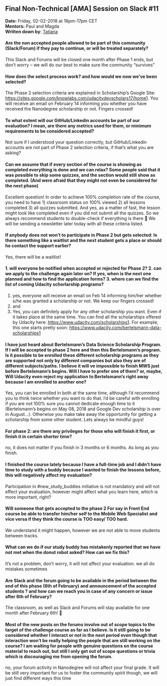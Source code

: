 ## Final Non-Technical [AMA] Session on Slack #11

**Date:** Friday, 02-02-2018 at 16pm-17pm CET <br>
**Mentors:** Paul and Magda<br>
**Written down by**: [Tatiana](https://discussions.udacity.com/u/Tatiana-75)

#### Are the non accepted people allowed to be part of this community (Slack/Forum) if they pay to continue, or will be treated separately?
This Slack and Forums will be closed one month after Phase 1 ends, but don’t worry – we will do our best to make sure the community “survives”

#### How does the select process work? and how would we now we’ve been selected?
The Phase 2 selection criteria are explained in Scholarship’s Google Site: https://sites.google.com/knowlabs.com/udacitydevscholars17/home1. You will receive an email on February 14 informing you whether you have received the Nanodegree scholarship or not. Fingers crossed!

#### To what extent will our GitHub/Linkedin accounts be part of our evaluation? I mean, are there any metrics used for them, or minimum requirements to be considered accepted?
Not sure if I understood your question correctly, but GitHub/Linkedin accounts are not part of Phase 2 selection criteria, if that’s what you are asking?

#### Can we assume that if every section of the course is showing as completed everything is done and we can relax? Some people said that it was possible to skip some quizzes, and the section would still show as completed. (And were afraid that they might not even be considered for the next phase)
Excellent question! In order to achieve 100% completion rate of the course, you need to have 1) classroom status on 100% viewed 2) all lessons completed 3) all quizzes submitted. And yes, as a matter of fast, the lesson might look like completed even if you did not submit all the quizzes. So we always recommend students to double-check if everything is there :slightly_smiling_face: We will be sending a newsletter later today with all these criteria listed.

#### If anybody does not won’t to participate in Phase 2 but gets selected: Is there something like a waitlist and the next student gets a place or should he contact the support earlier?
Yes, there will be a waitlist!

#### 1. will everyone be notified when accepted or rejected for Phase 2? 2. can we apply to the challenge again later on? If yes, when is the next one planned and how to find the application forms? 3. where can we find the list of coming Udacity schorlarship programs?
1) yes, everyone will receive an email on Feb 14 informing him/her whether s/he was granted a scholarship or not. We keep our fingers crossed! 
2) and 
3) Yes, you can definitely apply for any other scholarship you want. Even if it takes place at the same time. You can find all the scholarships offered by Udacity here: https://www.udacity.com/scholarships1. For example, this one starts pretty soon: https://www.udacity.com/bertelsmann-data-scholarships1 

#### I have just heard about Bertelsmann’s Data Science Scholarship Program. If I will be accepted to phase 2 here and then this Bertelsmann’s program. Is it possible to be enrolled these different scholarship programs as they are supported not only by different companies but also they are of different subjects/paths. I believe it will ve impossible to finish MWS just before Bertelsmann’s begins. Will I have to prefer one of them? or, maybe, Will Udacity even reject my application to Bertelsmann’s right away because I am enrolled to another one?
Yes, you can be enrolled in both at the same time, although I’d recommend you to think twice whether you want to do that. I’d be careful with enrolling if you are not 100% sure you cannot dedicate enough time to it (Bertelsmann’s begins on May 08, 2018 and Google Dev scholarship is over in August…). Otherwise you make take away the opportunity for getting a scholarship from some other student. Lets always be mindful guys!

#### For phase 2: are there any privileges for those who will finish it first, or finish it in certain shorter time?
no, it does not matter if you finish in 3 months or 6 months. As long as you finish.

#### I finished the course lately because I have a full-time job and I didn’t have time to study with a buddy because I wanted to finish the lessons before, this will negatively affect my evaluation?
Participation in #new_study_buddies initiative is not mandatory and will not effect your evaluation, however might affect what you learn here, which is more important, right?

#### Will someone that gets accepted to the phase 2 For say in Front End course be able to transfer him/her self to the Mobile Web Specialist and vice versa if they think the course is TOO easy/ TOO hard.
We understand it might happen, however we are not able to move students between tracks.

#### What can we do if our study buddy has mistakenly reported that we have not met when the donut robot asked? How can we fix this?
It’s not a problem, don’t worry, it will not affect your evaluation. we all do mistakes sometimes

#### Are Slack and the forum going to be available in the period between the end of this phase (6th of February) and announcement of the accepted students ? and how can we reach you in case of any concern or issue after 6th of February?
The classroom, as well as Slack and Forums will stay available for one month after February 6th! :tada:

#### Most of the new posts on the forums involve out of scope topics to the target of the challenge course as far as I believe. Is it still going to be considered whether I interact or not in the next period even though that interaction won’t be really helping the people that are still working on the course? I am waiting for people with genuine questions on the course material to reach out, but still I only get out of scope questions or trivia which is discouraging me from opening the forum.
no, your forum activity in Nanodegree will not affect your final grade. It will be still very important for us to foster the community spirit though, we will just find different ways this time
